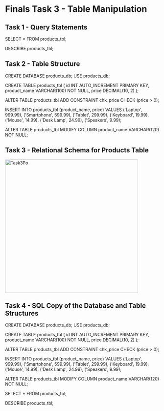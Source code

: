 # Finals Task 3 - Table Manipulation
## Task 1 - Query Statements
SELECT * FROM products_tbl;

DESCRIBE products_tbl;
## Task 2 - Table Structure
CREATE DATABASE products_db; USE products_db;

CREATE TABLE products_tbl ( id INT AUTO_INCREMENT PRIMARY KEY, product_name VARCHAR(100) NOT NULL, price DECIMAL(10, 2) );

ALTER TABLE products_tbl ADD CONSTRAINT chk_price CHECK (price > 0);

INSERT INTO products_tbl (product_name, price) VALUES ('Laptop', 999.99), ('Smartphone', 599.99), ('Tablet', 299.99), ('Keyboard', 19.99), ('Mouse', 14.99), ('Desk Lamp', 24.99), ('Speakers', 9.99);

ALTER TABLE products_tbl MODIFY COLUMN product_name VARCHAR(120) NOT NULL;
## Task 3 - Relational Schema for Products Table
<img width="434" alt="Task3Po" src="https://github.com/user-attachments/assets/a3842792-d833-4a6f-9caf-391b21bee6a6" />

## Task 4 - SQL Copy of the Database and Table Structures


CREATE DATABASE products_db; USE products_db;

CREATE TABLE products_tbl ( id INT AUTO_INCREMENT PRIMARY KEY, product_name VARCHAR(100) NOT NULL, price DECIMAL(10, 2) );

ALTER TABLE products_tbl ADD CONSTRAINT chk_price CHECK (price > 0);

INSERT INTO products_tbl (product_name, price) VALUES ('Laptop', 999.99), ('Smartphone', 599.99), ('Tablet', 299.99), ('Keyboard', 19.99), ('Mouse', 14.99), ('Desk Lamp', 24.99), ('Speakers', 9.99);

ALTER TABLE products_tbl MODIFY COLUMN product_name VARCHAR(120) NOT NULL;

SELECT * FROM products_tbl;

DESCRIBE products_tbl;


